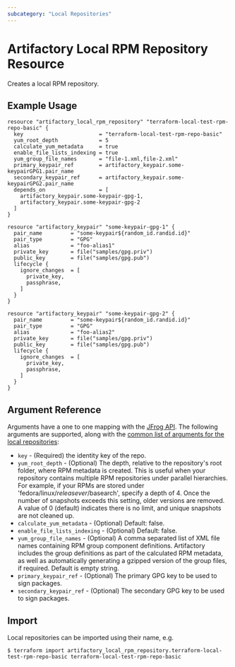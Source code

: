 ```yaml
---
subcategory: "Local Repositories"
---
```

# Artifactory Local RPM Repository Resource

Creates a local RPM repository.

## Example Usage

```hcl
resource "artifactory_local_rpm_repository" "terraform-local-test-rpm-repo-basic" {
  key                        = "terraform-local-test-rpm-repo-basic"
  yum_root_depth             = 5
  calculate_yum_metadata     = true
  enable_file_lists_indexing = true
  yum_group_file_names       = "file-1.xml,file-2.xml"
  primary_keypair_ref        = artifactory_keypair.some-keypairGPG1.pair_name
  secondary_keypair_ref      = artifactory_keypair.some-keypairGPG2.pair_name
  depends_on                 = [
    artifactory_keypair.some-keypair-gpg-1, 
    artifactory_keypair.some-keypair-gpg-2
  ]
}

resource "artifactory_keypair" "some-keypair-gpg-1" {
  pair_name         = "some-keypair${random_id.randid.id}"
  pair_type         = "GPG"
  alias             = "foo-alias1"
  private_key       = file("samples/gpg.priv")
  public_key        = file("samples/gpg.pub")
  lifecycle {
    ignore_changes  = [
      private_key,
      passphrase,
    ]
  }
}

resource "artifactory_keypair" "some-keypair-gpg-2" {
  pair_name         = "some-keypair${random_id.randid.id}"
  pair_type         = "GPG"
  alias             = "foo-alias2"
  private_key       = file("samples/gpg.priv")
  public_key        = file("samples/gpg.pub")
  lifecycle {
    ignore_changes  = [
      private_key,
      passphrase,
    ]
  }
}
```

## Argument Reference

Arguments have a one to one mapping with the [JFrog API](https://www.jfrog.com/confluence/display/RTF/Repository+Configuration+JSON). 
The following arguments are supported, along with the [common list of arguments for the local repositories](local.md):

* `key` - (Required) the identity key of the repo.
* `yum_root_depth` - (Optional) The depth, relative to the repository's root folder, where RPM metadata is created. 
This is useful when your repository contains multiple RPM repositories under parallel hierarchies. For example, if 
your RPMs are stored under 'fedora/linux/$releasever/$basearch', specify a depth of 4. Once the number of snapshots 
exceeds this setting, older versions are removed. A value of 0 (default) indicates there is no limit, and unique 
snapshots are not cleaned up.
* `calculate_yum_metadata` - (Optional) Default: false.
* `enable_file_lists_indexing` - (Optional) Default: false.
* `yum_group_file_names` - (Optional) A comma separated list of XML file names containing RPM group component definitions. 
Artifactory includes the group definitions as part of the calculated RPM metadata, as well as automatically 
generating a gzipped version of the group files, if required. Default is empty string.
* `primary_keypair_ref` - (Optional) The primary GPG key to be used to sign packages.
* `secondary_keypair_ref` - (Optional) The secondary GPG key to be used to sign packages.



## Import

Local repositories can be imported using their name, e.g.
```
$ terraform import artifactory_local_rpm_repository.terraform-local-test-rpm-repo-basic terraform-local-test-rpm-repo-basic
```
